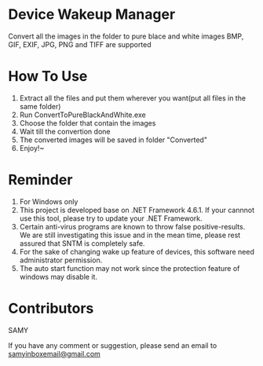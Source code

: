 # Device Wakeup Manager
Convert all the images in the folder to pure blace and white images
BMP, GIF, EXIF, JPG, PNG and TIFF are supported

# How To Use
1. Extract all the files and put them wherever you want(put all files in the same folder)
2. Run ConvertToPureBlackAndWhite.exe
3. Choose the folder that contain the images
4. Wait till the convertion done
5. The converted images will be saved in folder "Converted"
6. Enjoy!~

# Reminder
1. For Windows only
2. This project is developed base on .NET Framework 4.6.1. If your cannnot use this tool, please try to update your .NET Framework.
3. Certain anti-virus programs are known to throw false positive-results. We are still investigating this issue and in the mean time, please rest assured that SNTM is completely safe.
4. For the sake of changing wake up feature of devices, this software need administrator permission.
5. The auto start function may not work since the protection feature of windows may disable it.

# Contributors
SAMY

If you have any comment or suggestion, please send an email to samyinboxemail@gmail.com

